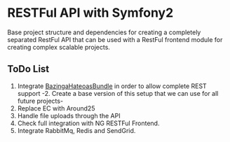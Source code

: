 RESTFul API with Symfony2
=========================

Base project structure and dependencies for creating a completely separated RestFul API
that can be used with a RestFul frontend module for creating complex scalable projects.

ToDo List
---------

1. Integrate [BazingaHateoasBundle](https://github.com/willdurand/BazingaHateoasBundle/) in order to allow complete REST support
-2. Create a base version of this setup that we can use for all future projects-
3. Replace EC with Around25
4. Handle file uploads through the API
5. Check full integration with NG RESTFul Frontend.
6. Integrate RabbitMq, Redis and SendGrid.